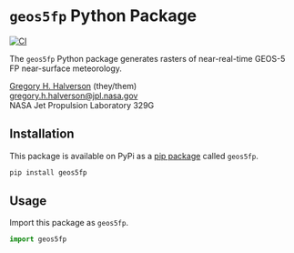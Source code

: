 # `geos5fp` Python Package

[![CI](https://github.com/JPL-Evapotranspiration-Algorithms/geos5fp/actions/workflows/ci.yml/badge.svg)](https://github.com/JPL-Evapotranspiration-Algorithms/geos5fp/actions/workflows/ci.yml)

The `geos5fp` Python package generates rasters of near-real-time GEOS-5 FP near-surface meteorology.

[Gregory H. Halverson](https://github.com/gregory-halverson-jpl) (they/them)<br>
[gregory.h.halverson@jpl.nasa.gov](mailto:gregory.h.halverson@jpl.nasa.gov)<br>
NASA Jet Propulsion Laboratory 329G

## Installation

This package is available on PyPi as a [pip package](https://pypi.org/project/geos5fp/) called `geos5fp`.

```bash
pip install geos5fp
```

## Usage

Import this package as `geos5fp`.

```python
import geos5fp
```
